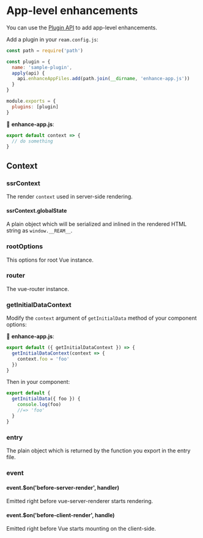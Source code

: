# App-level enhancements

You can use the [Plugin API](../plugin-api.md#api-enhanceappfiles) to add app-level enhancements.

Add a plugin in your `ream.config.js`:

```js
const path = require('path')

const plugin = {
  name: 'sample-plugin',
  apply(api) {
    api.enhanceAppFiles.add(path.join(__dirname, 'enhance-app.js'))
  }
}

module.exports = {
  plugins: [plugin]
}
```

📝 __enhance-app.js__:

```js
export default context => {
  // do something
}
```

## Context

### ssrContext

The render `context` used in server-side rendering.

#### ssrContext.globalState

A plain object which will be serialized and inlined in the rendered HTML string as `window.__REAM__`.

### rootOptions

This options for root Vue instance.

### router

The vue-router instance.

### getInitialDataContext

Modify the `context` argument of `getInitialData` method of your component options:

📝 __enhance-app.js__:

```js
export default ({ getInitialDataContext }) => {
  getInitialDataContext(context => {
    context.foo = 'foo'
  })
}
```


Then in your component:

```js
export default {
  getInitialData({ foo }) {
    console.log(foo)
    //=> 'foo'
  }
}
```

### entry

The plain object which is returned by the function you export in the entry file.

### event

#### event.$on('before-server-render', handler)

Emitted right before vue-server-renderer starts rendering.

#### event.$on('before-client-render', handle)

Emitted right before Vue starts mounting on the client-side.
